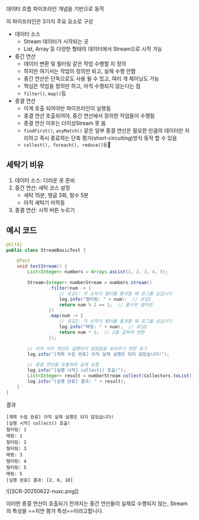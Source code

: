 데이터 흐름 파이프라인 개념을 기반으로 동작

이 파이프라인은 3가지 주요 요소로 구성
- 데이터 소스
	- Stream 데이터가 시작되는 곳
	- List, Array 등 다양한 형태의 데이터에서 Stream으로 시작 가능
- 중간 연산
	- 데이터 변환 및 필터링 같은 작업 수행할 지 정의
	- 하지만 여기서는 작업이 정의만 되고, 실제 수행 안함
	- 중간 연산은 단독으로도 사용 될 수 있고, 여러 개 체이닝도 가능
	- 핵심은 작업을 정의만 하고, 아직 수행되지 않는다는 점
	- `filter()`, `map()`등
- 종결 연산
	- 이게 호출 되어야만 파이프라인이 실행됨
	- 종결 연산 호출되어야, 중간 연산에서 정의한 작업들이 수행됨
	- 종결 연산 이후는 더이상Stream 못 씀
	- `findFirst()`, `anyMatch()` 같은 일부 종결 연산은 필요한 만큼의 데이터만 처리하고 즉시 종료하는 단축 평가(short-circuiting)방식 동작 할 수 있음
	- `collect(), foreach(), reduce()등`

## 세탁기 비유
1. 데이터 소스: 더러운 옷 준비
2. 중간 연산: 세탁 코스 설정
	- 세탁 15분, 헹굼 3회, 탈수 5분
	- 아직 세탁기 미작동
3. 종결 연산: 시작 버튼 누르기

## 예시 코드
```java
@Slf4j
public class StreamBasicTest {

    @Test
    void testStream() {
        List<Integer> numbers = Arrays.asList(1, 2, 3, 4, 5);

        Stream<Integer> numberStream = numbers.stream()
                .filter(num -> {
                    // 로깅1: 각 숫자가 필터를 통과할 때 로그를 남깁니다
                    log.info("필터링: " + num);  // 로깅1
                    return num % 2 == 1;  // 홀수만 필터링
                })
                .map(num -> {
                    // 로깅2: 각 숫자가 필터를 통과할 때 로그를 남깁니다
                    log.info("매핑: " + num);  // 로깅2
                    return num * 2;  // 2를 곱하여 변환
                });

        // 아직 아무 연산도 실행되지 않았음을 보여주기 위한 로그
        log.info("[계획 수립 완료] 아직 실제 실행은 되지 않았습니다!");

        // 종결 연산을 호출하여 실제 실행
        log.info("[실행 시작] collect() 호출!");
        List<Integer> result = numberStream.collect(Collectors.toList());
        log.info("[실행 완료] 결과: " + result);
    }
}
```
결과
```
[계획 수립 완료] 아직 실제 실행은 되지 않았습니다!
[실행 시작] collect() 호출!
필터링: 1
매핑: 1
필터링: 2
필터링: 3
매핑: 3
필터링: 4
필터링: 5
매핑: 5
[실행 완료] 결과: [2, 6, 10]

```
![[SCR-20250622-nuxc.png]]

이러한 종결 연산이 호출되기 전까지는 중간 연산들이 실제로 수행되지 않는, Stream 의 특성을 ==지연 평가 특성==이라고합니다.